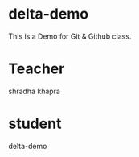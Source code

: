 # delta-demo
This is a Demo for Git &amp; Github class.

# Teacher
shradha khapra

 # student
delta-demo
